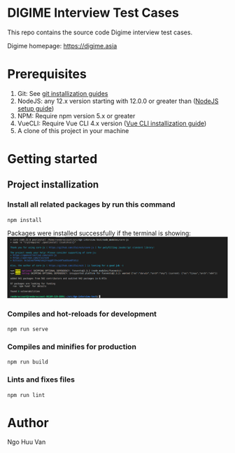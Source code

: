 # DIGIME Interview Test Cases

This repo contains the source code Digime interview test cases.

Digime homepage: https://digime.asia


# Prerequisites

1. Git: See [git installization guides](https://github.com/git-guides/install-git)
2. NodeJS: any 12.x version starting with 12.0.0 or greater than ([NodeJS setup guide](https://nodejs.org/en/download/))
3. NPM: Require npm version 5.x or greater
4. VueCLI: Require Vue CLI 4.x version ([Vue CLI installization guide](https://cli.vuejs.org/guide/installation.html))
5. A clone of this project in your machine


# Getting started

## Project installization

### Install all related packages by run this command

```
npm install
```

Packages were installed successfully if the terminal is showing:
![](docs/images/install-completed.png)

### Compiles and hot-reloads for development
```
npm run serve
```

### Compiles and minifies for production
```
npm run build
```

### Lints and fixes files
```
npm run lint
```

# Author

Ngo Huu Van